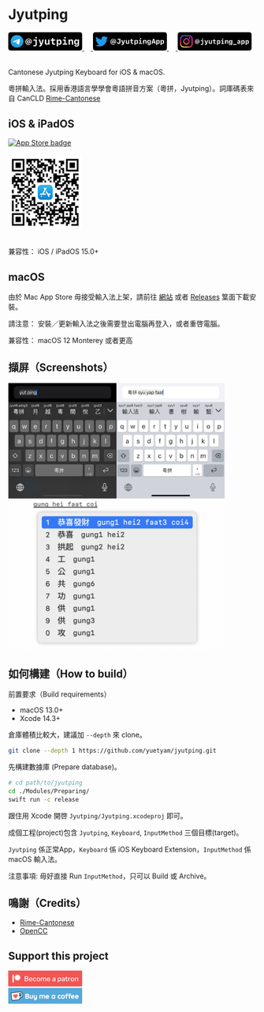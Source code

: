 Jyutping
======

<a href="https://t.me/jyutping">
        <img src="images/telegram.png" alt="Telegram" width="150"/>
</a>　<a href="https://twitter.com/JyutpingApp">
        <img src="images/twitter.png" alt="Twitter" width="150"/>
</a>　<a href="https://www.instagram.com/jyutping_app">
        <img src="images/instagram.png" alt="Instagram" width="150"/>
</a>
<br>
<br>

Cantonese Jyutping Keyboard for iOS & macOS.

粵拼輸入法。採用香港語言學學會粵語拼音方案（粵拼，Jyutping）。詞庫碼表來自 CanCLD [Rime-Cantonese](https://github.com/rime/rime-cantonese)

## iOS & iPadOS

<a href="https://apps.apple.com/hk/app/id1509367629">
        <img src="images/app-store-badge.svg" alt="App Store badge" width="150"/>
</a>
<br>
<br>

<a href="https://apps.apple.com/hk/app/id1509367629">
        <img src="images/app-store-link-qrcode.png" alt="App Store QR Code" width="150"/>
</a>
<br>
<br>

兼容性： iOS / iPadOS 15.0+

## macOS
由於 Mac App Store 毋接受輸入法上架，請前往 [網站](https://jyutping.app) 或者 [Releases](https://github.com/yuetyam/jyutping/releases) 䈎面下載安裝。

請注意： 安裝／更新輸入法之後需要登出電腦再登入，或者重啓電腦。

兼容性： macOS 12 Monterey 或者更高

## 擷屏（Screenshots）
<img src="images/screenshot.png" alt="iPhone screenshots" width="440"/>
<br>
<img src="images/screenshot-mac.png" alt="macOS screenshots" width="440"/>


## 如何構建（How to build）
前置要求（Build requirements）
- macOS 13.0+
- Xcode 14.3+

倉庫體積比較大，建議加 `--depth` 來 clone。
~~~bash
git clone --depth 1 https://github.com/yuetyam/jyutping.git
~~~
先構建數據庫 (Prepare database)。
~~~bash
# cd path/to/jyutping
cd ./Modules/Preparing/
swift run -c release
~~~
跟住用 Xcode 開啓 `Jyutping/Jyutping.xcodeproj` 即可。

成個工程(project)包含 `Jyutping`, `Keyboard`, `InputMethod` 三個目標(target)。

`Jyutping` 係正常App，`Keyboard` 係 iOS Keyboard Extension，`InputMethod` 係 macOS 輸入法。

注意事項: 毋好直接 Run `InputMethod`，只可以 Build 或 Archive。

## 鳴謝（Credits）
- [Rime-Cantonese](https://github.com/rime/rime-cantonese)
- [OpenCC](https://github.com/BYVoid/OpenCC)

## Support this project
<a href="https://patreon.com/ososoio">
        <img src="images/become-a-patron.png" alt="patreon" width="150"/>
</a>
<br>
<a href="https://ko-fi.com/ososoio">
        <img src="images/buy-me-a-coffee.png" alt="ko-fi, buy me a coffee" width="150"/>
</a>
